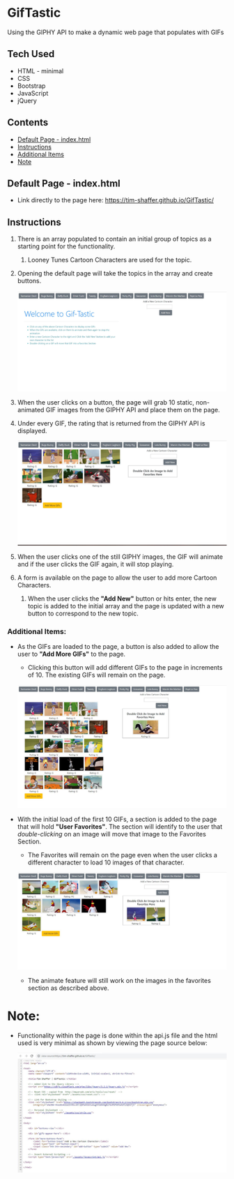 # GifTastic
Using the GIPHY API to make a dynamic web page that populates with GIFs

## Tech Used
* HTML - minimal
* CSS
* Bootstrap
* JavaScript
* jQuery

## Contents
* [Default Page - index.html](https://github.com/Tim-Shaffer/GifTastic#default-page---indexhtml)
* [Instructions](https://github.com/Tim-Shaffer/GifTastic#instructions)
* [Additional Items](https://github.com/Tim-Shaffer/GifTastic#additional-items)
* [Note](https://github.com/Tim-Shaffer/GifTastic#note)

## Default Page - index.html
* Link directly to the page here:  https://tim-shaffer.github.io/GifTastic/

## Instructions
1. There is an array populated to contain an initial group of topics as a starting point for the functionality.
    1. Looney Tunes Cartoon Characters are used for the topic.
1. Opening the default page will take the topics in the array and create buttons.

    ![Image of Initial Screenshot](/assets/images/Initial_Screen.jpg)

1. When the user clicks on a button, the page will grab 10 static, non-animated GIF images from the GIPHY API and place them on the page.
1. Under every GIF, the rating that is returned from the GIPHY API is displayed.

    ![Image of Initial 10 Loaded GIFs Screenshot](/assets/images/Initial_GIF_Load_Screen.jpg)

1. When the user clicks one of the still GIPHY images, the GIF will animate and if the user clicks the GIF again, it will stop playing.
1. A form is available on the page to allow the user to add more Cartoon Characters.
    1. When the user clicks the **"Add New"** button or hits enter, the new topic is added to the initial array and the page is updated with a new button to correspond to the new topic.

### Additional Items:
* As the GIFs are loaded to the page, a button is also added to allow the user to **"Add More GIFs"** to the page.
    * Clicking this button will add different GIFs to the page in increments of 10.  The existing GIFs will remain on the page.

    ![Image of Additional 10 Loaded GIFs Screenshot](/assets/images/Additional_GIF_Load_Screen.jpg)

* With the initial load of the first 10 GIFs, a section is added to the page that will hold **"User Favorites"**.  The section will identify to the user that *double-clicking* on an image will move that image to the Favorites Section.
    * The Favorites will remain on the page even when the user clicks a different character to load 10 images of that character.

    ![Image of Persisted Favorite GIFs Screenshot](/assets/images/Favorite_Persist_Screen.jpg)

    * The animate feature will still work on the images in the favorites section as described above.


# Note:

* Functionality within the page is done within the api.js file and the html used is very minimal as shown by viewing the page source below:

    ![Image of Page Source Screenshot](/assets/images/Page_source_Screen.jpg)



